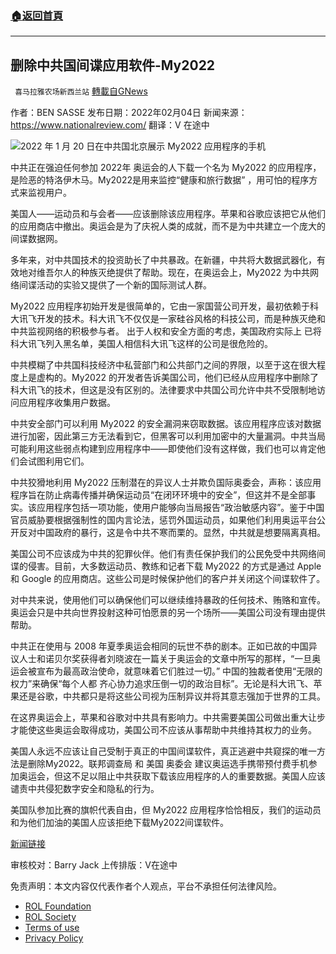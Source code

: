 ###  [:house:返回首頁](https://github.com/ourhimalayas/txt)
---


## 删除中共国间谍应用软件-My2022
` 喜马拉雅农场新西兰站` [轉載自GNews](https://gnews.org/zh-hans/1958302/)

作者：BEN SASSE
发布日期：2022年02月04日
新闻来源：https://www.nationalreview.com/
翻译：V 在途中

![](https://assets.gnews.org/wp-content/uploads/2022/02/022-app.jpg)2022 年 1 月 20 日在中共国北京展示 My2022 应用程序的手机

中共正在强迫任何参加 2022年 奥运会的人下载一个名为 My2022 的应用程序，是险恶的特洛伊木马。My2022是用来监控“健康和旅行数据” ，用可怕的程序方式来监视用户。

美国人——运动员和与会者——应该删除该应用程序。苹果和谷歌应该把它从他们的应用商店中撤出。奥运会是为了庆祝人类的成就，而不是为中共建立一个庞大的间谍数据网。

多年来，对中共国技术的投资助长了中共暴政。在新疆，中共将大数据武器化，有效地对维吾尔人的种族灭绝提供了帮助。现在，在奥运会上，My2022 为中共网络间谍活动的实验又提供了一个新的国际测试人群。

My2022 应用程序初始开发是很简单的，它由一家国营公司开发，最初依赖于科大讯飞开发的技术。科大讯飞不仅仅是一家硅谷风格的科技公司，而是种族灭绝和中共监视网络的积极参与者。 出于人权和安全方面的考虑，美国政府实际上 已将科大讯飞列入黑名单，美国人相信科大讯飞这样的公司是很危险的。

中共模糊了中共国科技经济中私营部门和公共部门之间的界限，以至于这在很大程度上是虚构的。My2022 的开发者告诉美国公司，他们已经从应用程序中删除了科大讯飞的技术，但这是没有区别的。法律要求中共国公司允许中共不受限制地访问应用程序收集用户数据。

中共安全部门可以利用 My2022 的安全漏洞来窃取数据。该应用程序应该对数据进行加密，因此第三方无法看到它，但黑客可以利用加密中的大量漏洞。中共当局可能利用这些弱点构建到应用程序中——即使他们没有这样做，我们也可以肯定他们会试图利用它们。

中共狡猾地利用 My2022 压制潜在的异议人士并欺负国际奥委会，声称：该应用程序旨在防止病毒传播并确保运动员“在闭环环境中的安全”，但这并不是全部事实。该应用程序包括一项功能，使用户能够向当局报告“政治敏感内容”。鉴于中国官员威胁要根据强制性的国内言论法，惩罚外国运动员，如果他们利用奥运平台公开反对中国政府的暴行，这是令中共不寒而栗的。显然，中共就是想要隔离真相。

美国公司不应该成为中共的犯罪伙伴。他们有责任保护我们的公民免受中共网络间谍的侵害。目前，大多数运动员、教练和记者下载 My2022 的方式是通过 Apple 和 Google 的应用商店。这些公司是时候保护他们的客户并关闭这个间谍软件了。

对中共来说，使用他们可以确保他们可以继续维持暴政的任何技术、贿赂和宣传。奥运会只是中共向世界投射这种可怕愿景的另一个场所——美国公司没有理由提供帮助。

中共正在使用与 2008 年夏季奥运会相同的玩世不恭的剧本。正如已故的中国异议人士和诺贝尔奖获得者刘晓波在一篇关于奥运会的文章中所写的那样，“一旦奥运会被宣布为最高政治使命，就意味着它们胜过一切。” 中国的独裁者使用“无限的权力”来确保“每个人都 齐心协力追求压倒一切的政治目标”。无论是科大讯飞、苹果还是谷歌，中共都只是将这些公司视为压制异议并将其意志强加于世界的工具。

在这界奥运会上，苹果和谷歌对中共具有影响力。中共需要美国公司做出重大让步才能使这些奥运会取得成功，美国公司不应该从事帮助中共维持其权力的业务。

美国人永远不应该让自己受制于真正的中国间谍软件，真正逃避中共窥探的唯一方法是删除My2022。联邦调查局 和 美国 奥委会 建议奥运选手携带预付费手机参加奥运会，但这不足以阻止中共获取下载该应用程序的人的重要数据。美国人应该谴责中共侵犯数字安全和隐私的行为。

美国队参加比赛的旗帜代表自由，但 My2022 应用程序恰恰相反，我们的运动员和为他们加油的美国人应该拒绝下载My2022间谍软件。

[新闻链接](https://www.nationalreview.com/2022/02/delete-chinas-spy-app/#slide-1)

审核校对：Barry Jack
上传排版：V在途中

 

免责声明：本文内容仅代表作者个人观点，平台不承担任何法律风险。

- [ROL Foundation](https://rolfoundation.org/)
- [ROL Society](https://rolsociety.org/)
- [Terms of use](https://gnews.org/terms-of-use-3/)
- [Privacy Policy](https://gnews.org/privacy-policy/)
